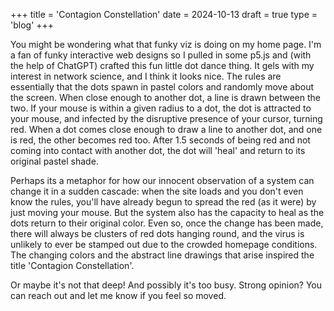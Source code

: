 +++
title = 'Contagion Constellation'
date = 2024-10-13
draft = true
type = 'blog'
+++

You might be wondering what that funky viz is doing on my home page. I'm a fan of funky interactive web designs so I pulled in some p5.js and (with the help of ChatGPT) crafted this fun little dot dance thing. It gels with my interest in network science, and I think it looks nice. The rules are essentially that the dots spawn in pastel colors and randomly move about the screen. When close enough to another dot, a line is drawn between the two. If your mouse is within a given radius to a dot, the dot is attracted to your mouse, and infected by the disruptive presence of your cursor, turning red. When a dot comes close enough to draw a line to another dot, and one is red, the other becomes red too. After 1.5 seconds of being red and not coming into contact with another dot, the dot will 'heal' and return to its original pastel shade. 

Perhaps its a metaphor for how our innocent observation of a system can change it in a sudden cascade: when the site loads and you don't even know the rules, you'll have already begun to spread the red (as it were) by just moving your mouse. But the system also has the capacity to heal as the dots return to their original color. Even so, once the change has been made, there will always be clusters of red dots hanging round, and the virus is unlikely to ever be stamped out due to the crowded homepage conditions. The changing colors and the abstract line drawings that arise inspired the title 'Contagion Constellation'.

Or maybe it's not that deep! And possibly it's too busy. Strong opinion? You can reach out and let me know if you feel so moved.